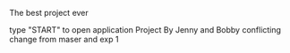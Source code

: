 The best project ever

type "START" to open application
Project By Jenny and Bobby
conflicting change from maser and exp
1
